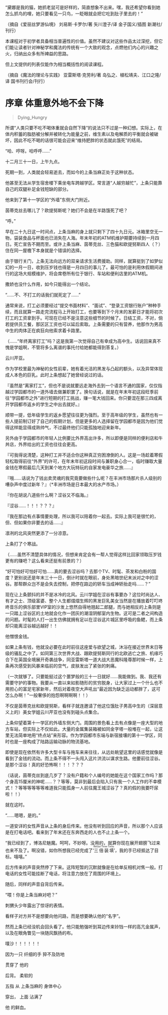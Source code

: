 “黛娜是我的猫，她抓老鼠可是好样的，简直想象不出来。嘿，我还希望你看到她怎么抓鸟的哩，她只要看见一只鸟，一眨眼就会把它吃到肚子里去的！”

（摘自《爱丽丝梦游仙境》 刘易斯·卡罗尔/著 矢川澄子/译 金子国义/插图 新潮社/刊行）


本课程对于初学者具备相当普遍性的价值。虽然不建议对这些作品太过深挖，但它们能让读者针对神秘学和魔法的传统有一个大致的观念，点燃他们内心的兴趣之火，归纳出众多有所裨益的思路。

但上文提供的列表仅能作为相当概括性的阅读课程。

（摘自《魔法的理论与实践》 亚雷斯塔·克劳利/著 岛弘之、植松靖夫、江口之隆/译 国书刊行会/刊行）


# 序章 体重意外地不会下降

> Dying_Hungry

所谓“人类只要不吃不喝体重就会自然下降”的说法只不过是一种幻想。实际上，在体内积蓄的脂肪被分解并被转化为能量之前，维生素以及电解质的平衡就会被破坏，因此不吃不喝的话很可能会迎来“维持肥胖的状态就此饿死”的结局。


“哈、哼呀。哈呼呼……”


十二月三十一日，上午九点。

死期一到，人类就会轻易逝去，而如今的上条当麻正处于这种状态。

他甚至无法从学生宿舍楼下乘坐电车跨越学区。常言道“人越穷越忙”，上条只能靠自己的双腿补足金钱短缺的部分。

他来到了第十一学区的“外墙”东侧大门附近。

茵蒂克丝去哪儿了？欧提努斯呢？她们不会是在半路饿死了吧？

“呼。”

早在二十九日这一时间点，上条当麻的身上就只剩下了四十九日元。冰箱里空无一物，袋装食品与杯面也已消失在人海。年末年初的ATM机维护期要持续到一月四日。死亡宣告不期而至。或许上条当麻、茵蒂克丝、三色猫和欧提努斯四人（？）住在同一屋檐下本身就是个错误的选择。

由于银行关门，上条无法向远方的双亲请求生活费援助。同样，就算挺到了如梦似幻的一月一日，收到压岁钱也得是一月四日的事儿了。最可怕的是利用休假期间进行的这场大规模维护，将会席卷所有位于银行、车站和便利店里的ATM机。

撒娇也没什么作用，如今只能得出一个结论。

“……不、不打工的话我们就死定了……”

通常来说，打工必须要经过“提交书面材料”、“面试”、“登录工资银行账户”种种手续，而且就算一路走完流程马上开始打工，也要等到下个月末的发薪日才能将初次打工的工资拿到手。可现在已经不是注意这些细节的时候了。日结工资，不对，倘若提供员工餐，那区区工资也可以延后索取。上条需要的只有营养，他那作为男高中生的肉体正在疯狂向他索求着卡路里。

（……“年终离家打工”吗？这是我第一次觉得自己有幸成为高中生。话说回来真不愧是学姐啊，不管将多么离谱的事托付给她都能得到答复。）

云川芹亚。

作为学校里最为神秘的女性前辈，她有着光洁的黑发与凸起的额头，以及异常体现成人本色的巨乳。此时上条想起了她曾经说过的话。

『虽然是“离家打工”，但也不是说就要远走海外去到一个语言不通的国家，仅仅指越过学园都市的一道外墙去做兼职罢了。换句话说，就是在年末年初这段旺季前往“学园都市之外”进行短期的打工挑战，赚一笔大钱回来。你只要混在那三四成离开学园都市返乡的学生之中出去就好。』

顺带一提，低年级学生的返乡愿望往往更为强烈。至于高年级的学生，虽然也有一些人提前制订好了自己的假期计划，但是更多的人选择留在学园都市是因为他们觉得这样能显得成熟帅气，不过最终他们只能孤独地迎来新年。

另外由于学园都市的年轻人比例要比外界高出许多，所以即便是同样的便利店和牛丼店，外界给出的工资也往往会更高。

『可我得说清楚，这种打工并不适合你这种真正穷困潦倒的人。这是一场趁着寒假轻松取得前往“外界”的许可，在年末年初这段时间与兼职身心合一，临时赚取大量金钱在寒假最后几天到某个地方大玩特玩的自家发电豪华之旅……』

『哦……话说为了钱出卖灵魂的我究竟要做些什么呢？在丰洲市场那片杀人级别的嘈杂声中度过新年？』（*丰洲市场是日本最大的水产市场。）

『你在胡说八道些什么啊？涩谷又不临海。』

『涩谷……！！！？？？』

『我在那边有点事情要处理，所以我可以陪着你一起去。实际上我可是很忙的，但、但如果你非要去的话……』

凛冽的北风突然更添了一分凉意。

上条打了个寒战。

（……虽然不清楚具体的情况，但想来肯定会有一帮人觉得这样比回家领取压岁钱更有的赚吧？这么看来还挺有前景的？）

“好可怕好可怕好可怕……真的要去涩谷吗？去那个TV、时髦、茶发和白粉的国度？更别说还是年末三十一日，倒计时就在眼前，身处黑暗世纪末派对之中的涩谷。那帮群众岂不是会失去控制，把停在路边的轿车当成神轿抬走吗……？”

现在让上条颤抖的并不是冰冷的北风。云川学姐在涩谷有事要办？这位时尚达人、有才之士、顶级富婆、整个人生都熠熠生辉的黑发巨乳美女当然是在播放着叮叮咚咚音乐的俱乐部里VIP室的沙发上悠然自得地翘起二郎腿，而与她相反的上条则是一只踏上涩谷区的土地就会化作一团灰的潮湿阴郁室内生物。这可是二者之间构造的问题。时髦的人打一出生仿佛就拥有足以在涩谷这片城区里呼吸的鱼鳃，而上条却只能离涩谷越远越好！！

他憎恨金钱。

如果上条有钱，他就没必要在此时前往这座爱与欲望之城，沐浴在接近世界末日等级的骚乱之中了。如同第三次世界大战、跟欧提努斯同行的北欧逃亡之旅、机缘巧合下在英国全境展开奇袭战争，同亚雷斯塔一道大战大恶魔科隆尊那时候一样，上条再次感受到风暴来临前的空气，皮肤发出了紧张的刺痛。

（一次就够了。只要能挺过这个噩梦般的三十一日就好……我能做到。我、我还有需要守护的事物。我要从一直以来如影随形的贫穷脱身，让大家过上一个什么也不用担心的富足宅家新年，然后对着夜空大声吼出“最近因为缺乏运动都胖了，这可怎么办啊！”一般奢侈的抱怨啊啊啊啊！！）

不仅是茵蒂克丝和欧提努斯，看样子就连邀请了他这位饿肚子男高中生的（深层意义上的）美女学姐云川芹亚也没有到碰头点集合。

上条仰望着第十一学区的外墙东侧大门。周围的景色看上去有点像是一座大型的地方车站，但实际上不仅如此。大量的金属集装箱被如同金字塔一般堆在一起，让这里无法简单地用“终点站”来形容。作为学园都市东端与新宿接壤的第十一学区，同时也是一座构成了陆路运输动脉的物流基地。

即使是现在依然有许多大型卡车与拖车来来往往，从远处眺望这里的话感觉就像是看到了金钱的流动。而上条不得不一头闯入这片洪流以谋求生路。他要前往涩谷。是那个涩谷！真的好恐怖啊！！！？？？

（话说，茵蒂克丝到底几岁了？没有户籍和个人编号的她能在这个国家工作吗？那个身高15厘米的神呢……？？等等，莫非到最后会陷入只有我一个人工作的不幸模式！？等等等等等等难道我只能孤身一人前往魔王城涩谷了？真的假的我要吓尿啦！！）

就在这时。

“……嗯嗯，是的。”

一道安详的女性声音从上条的身后传来。他没有听到回应的声音，所以那个人应该是在打电话吧。看来到了年末还在东奔西走的人也不止上条一个。

“我已经到了，博洛尼魅魔。呵呵，不妙呀。没用的，就算你现在展开翅膀飞过来也来不及了。啊没错，如你所想我已经完成了‘<ruby>三倍装填<rp>(</rp><rt>Reload Three Times</rt><rp>)</rp></ruby>’，我的手已经抵达了目标。嘻嘻。”

后方传来的声音突然停了下来。这阵短暂的沉默就像是在给单反相机对焦一般。打电话的女性可能挂断了电话，将注意力放在了周围的环境上。

随后，同样的声音自背后传来。

“喂！你是上条当麻对吧？”

刺猬头少年露出了惊讶的表情。

看样子对方并不是想要向他问路，而是想要确认他的“名字”。

然而上条已经没机会回头看了。他只能勉强听到耳边传来铃铛一样的高亢金属声，以及在眼角瞥见一块随风飘扬的布。


噗沙！！！！！！


因为一只     纤细的手        猝不及防地         

贯穿了            他的

后背。    柔软的

五指       从          上条当麻的                        身体中心 

穿出，    上面                               沾满了

他                     的鲜血。




